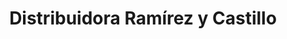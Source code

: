 ---
title: "Distribuidora Ramírez y Castillo"
url: /para/distribuidora-ramirez-y-castillo/
shop: mayorista
---
